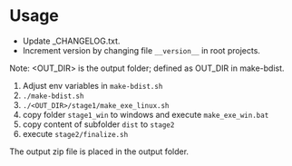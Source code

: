 # Usage

- Update _CHANGELOG.txt.
- Increment version by changing file `__version__` in root projects.

Note: <OUT_DIR> is the output folder; defined as OUT_DIR in make-bdist.

1. Adjust env variables in `make-bdist.sh`
2. `./make-bdist.sh`
3. `./<OUT_DIR>/stage1/make_exe_linux.sh` 
4. copy folder `stage1_win` to windows and execute `make_exe_win.bat`
5. copy content of subfolder `dist` to `stage2`
6. execute `stage2/finalize.sh`

The output zip file is placed in the output folder.
